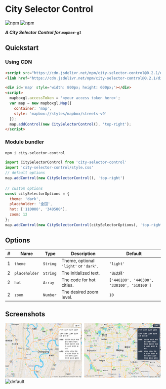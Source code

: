 # City Selector Control
[![npm](https://img.shields.io/npm/v/city-selector-control.svg)][npm-url] [![npm](https://img.shields.io/npm/dt/city-selector-control.svg?style=popout)][npm-url]

[npm-url]: https://www.npmjs.com/package/city-selector-control

***A City Selector Control for `mapbox-gl`***


## Quickstart

### Using CDN
``` html
<script src="https://cdn.jsdelivr.net/npm/city-selector-control@0.2.1/dist/city-selector-control.js"></script>
<link href="https://cdn.jsdelivr.net/npm/city-selector-control@0.2.1/dist/city-selector-control.css" rel="stylesheet">
````
``` html
<div id='map' style='width: 800px; height: 600px;'></div>
<script>
  mapboxgl.accessToken = '<your access token here>';
  var map = new mapboxgl.Map({
    container: 'map',
    style: 'mapbox://styles/mapbox/streets-v9'
  });
  map.addControl(new CitySelectorControl(), 'top-right');
</script>
```
### Module bundler
``` bash
npm i city-selector-control
```
``` javascript
import CitySelectorControl from 'city-selector-control'
import 'city-selector-control/style.css'
// default options
map.addControl(new CitySelectorControl(), 'top-right')

// custom options
const citySelectorOptions = {
  theme: 'dark',
  placeholder: '全国',
  hot: ['110000', '340500'],
  zoom: 12
};
map.addControl(new CitySelectorControl(citySelectorOptions), 'top-right');
```

## Options
|#|Name|Type|Description|Default|
|---|---|---|---|---|
|1|`theme`|`String `|Theme, optional `'light'` or `'dark'`.|`'light'`|
|2|`placeholder`|`String`|The initialized text.|`'请选择'` |
|2|`hot`|`Array`|The code for hot cities.|`['440100', '440300', '330100', '510100']` |
|2|`zoom`|`Number`|The desired zoom level.|`10` |

## Screenshots

![theme](assets/theme.jpg)
![default](assets/default.gif)

